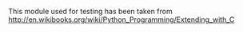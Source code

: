 This module used for testing has been taken from
http://en.wikibooks.org/wiki/Python_Programming/Extending_with_C
